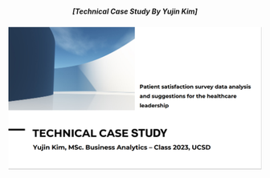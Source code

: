 <div style='text-align:center'>
<h5>[Technical Case Study By Yujin Kim]</h5>
<img src="/assets/images/Slide 1.png" style="zoom:70%;" class="center" />
</a>
</div><br><br><br>
